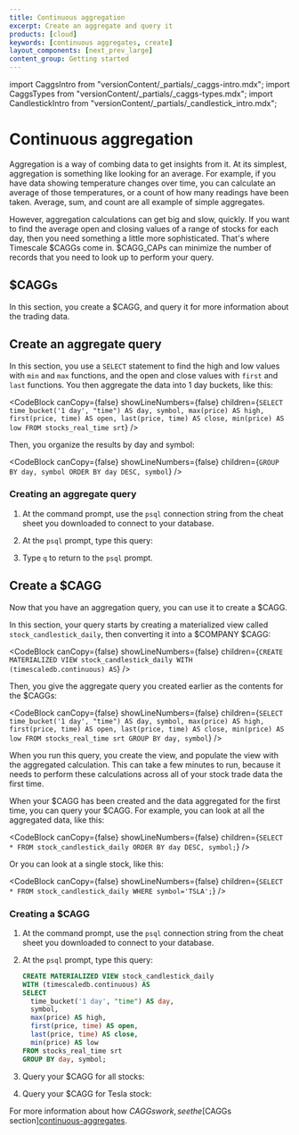 ```yaml
---
title: Continuous aggregation
excerpt: Create an aggregate and query it
products: [cloud]
keywords: [continuous aggregates, create]
layout_components: [next_prev_large]
content_group: Getting started
---
```


import CaggsIntro from "versionContent/_partials/_caggs-intro.mdx";
import CaggsTypes from "versionContent/_partials/_caggs-types.mdx";
import CandlestickIntro from "versionContent/_partials/_candlestick_intro.mdx";

# Continuous aggregation

Aggregation is a way of combing data to get insights from it. At its simplest,
aggregation is something like looking for an average. For example, if you have
data showing temperature changes over time, you can calculate an average of
those temperatures, or a count of how many readings have been taken. Average,
sum, and count are all example of simple aggregates.

However, aggregation calculations can get big and slow, quickly. If you want to
find the average open and closing values of a range of stocks for each day, then
you need something a little more sophisticated. That's where Timescale
$CAGGs come in. $CAGG_CAPs can minimize the number of
records that you need to look up to perform your query.

## $CAGGs

<CaggsIntro />

<CaggsTypes />

In this section, you create a $CAGG, and query it for more
information about the trading data.

## Create an aggregate query

<CandlestickIntro />

In this section, you use a `SELECT` statement to find the high and low values
with `min` and `max` functions, and the open and close values with `first` and
`last` functions. You then aggregate the data into 1 day buckets, like this:

<CodeBlock canCopy={false} showLineNumbers={false} children={`
SELECT
  time_bucket('1 day', "time") AS day,
  symbol,
  max(price) AS high,
  first(price, time) AS open,
  last(price, time) AS close,
  min(price) AS low
FROM stocks_real_time srt
`} />

Then, you organize the results by day and symbol:

<CodeBlock canCopy={false} showLineNumbers={false} children={`
GROUP BY day, symbol
ORDER BY day DESC, symbol
`} />

<Procedure>

### Creating an aggregate query

1.  At the command prompt, use the `psql` connection string from the cheat sheet
    you downloaded to connect to your database.
1.  At the `psql` prompt, type this query:

    <TryItOutCodeBlock queryId="getting-started-srt-aggregation" />

1.  Type `q` to return to the `psql` prompt.

</Procedure>

## Create a $CAGG

Now that you have an aggregation query, you can use it to create a $CAGG.

In this section, your query starts by creating a materialized view called
`stock_candlestick_daily`, then converting it into a $COMPANY $CAGG:

<CodeBlock canCopy={false} showLineNumbers={false} children={`
CREATE MATERIALIZED VIEW stock_candlestick_daily
WITH (timescaledb.continuous) AS
`} />

Then, you give the aggregate query you created earlier as the contents for the
$CAGGs:

<CodeBlock canCopy={false} showLineNumbers={false} children={`
SELECT
  time_bucket('1 day', "time") AS day,
  symbol,
  max(price) AS high,
  first(price, time) AS open,
  last(price, time) AS close,
  min(price) AS low
FROM stocks_real_time srt
GROUP BY day, symbol
`} />

When you run this query, you create the view, and populate the view with the
aggregated calculation. This can take a few minutes to run, because it needs to
perform these calculations across all of your stock trade data the first time.

When your $CAGG has been created and the data aggregated for the
first time, you can query your $CAGG. For example, you can look
at all the aggregated data, like this:

<CodeBlock canCopy={false} showLineNumbers={false} children={`
SELECT * FROM stock_candlestick_daily
  ORDER BY day DESC, symbol;
`} />

Or you can look at a single stock, like this:

<CodeBlock canCopy={false} showLineNumbers={false} children={`
SELECT * FROM stock_candlestick_daily
WHERE symbol='TSLA';
`} />

<Procedure>

### Creating a $CAGG

1.  At the command prompt, use the `psql` connection string from the cheat sheet
    you downloaded to connect to your database.
1.  At the `psql` prompt, type this query:

    ```sql
    CREATE MATERIALIZED VIEW stock_candlestick_daily
    WITH (timescaledb.continuous) AS
    SELECT
      time_bucket('1 day', "time") AS day,
      symbol,
      max(price) AS high,
      first(price, time) AS open,
      last(price, time) AS close,
      min(price) AS low
    FROM stocks_real_time srt
    GROUP BY day, symbol;
    ```

1.  Query your $CAGG for all stocks:

    <TryItOutCodeBlock queryId="getting-started-cagg" />

1.  Query your $CAGG for Tesla stock:

    <TryItOutCodeBlock queryId="getting-started-cagg-tesla" />

</Procedure>

For more information about how $CAGGs work, see the
[$CAGGs section][continuous-aggregates].

[continuous-aggregates]: /use-timescale/:currentVersion:/continuous-aggregates
[time-buckets]: /use-timescale/:currentVersion:/time-buckets/
